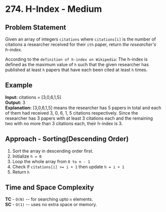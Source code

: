 # 274. H-Index - Medium

## Problem Statement
Given an array of integers `citations` where `citations[i]` is the number of citations a researcher received for their `ith` paper, return *the researcher's h-index.*

According to the `definition of h-index on Wikipedia`: The h-index is defined as the maximum value of `h` such that the given researcher has published at least `h` papers that have each been cited at least `h` times.

## Example
**Input:** citations = [3,0,6,1,5]<br>
**Output:** 3<br>
**Explanation:** [3,0,6,1,5] means the researcher has 5 papers in total and each of them had received 3, 0, 6, 1, 5 citations respectively.
Since the researcher has 3 papers with at least 3 citations each and the remaining two with no more than 3 citations each, their h-index is 3.

## Approach - Sorting(Descending Order)
1. Sort the array in descending order first.
2. Initialize `h = 0`
3. Loop the whole array from `0 to n - 1`
4. Check if `citations[i] >= i + 1` then update `h = i + 1`
5. Return `h`

## Time and Space Complexity
**TC** - `O(N)` -- for searching upto `n` elements.<br>
**SC** - `O(1)` -- uses no extra space or memory.
